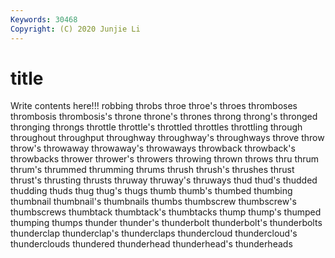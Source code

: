 ```yaml
---
Keywords: 30468
Copyright: (C) 2020 Junjie Li
---
```


# title

Write contents here!!!
robbing 
throbs 
throe 
throe's 
throes
thromboses 
thrombosis 
thrombosis's 
throne 
throne's 
thrones 
throng 
throng's 
thronged 
thronging
throngs 
throttle 
throttle's 
throttled 
throttles 
throttling 
through 
throughout 
throughput 
throughway
throughway's 
throughways 
throve 
throw 
throw's 
throwaway 
throwaway's 
throwaways 
throwback 
throwback's
throwbacks 
thrower 
thrower's 
throwers 
throwing 
thrown 
throws 
thru 
thrum 
thrum's
thrummed 
thrumming 
thrums 
thrush 
thrush's 
thrushes 
thrust 
thrust's 
thrusting 
thrusts
thruway 
thruway's 
thruways 
thud 
thud's 
thudded 
thudding 
thuds 
thug 
thug's
thugs 
thumb 
thumb's 
thumbed 
thumbing 
thumbnail 
thumbnail's 
thumbnails 
thumbs 
thumbscrew
thumbscrew's 
thumbscrews 
thumbtack 
thumbtack's 
thumbtacks 
thump 
thump's 
thumped 
thumping 
thumps
thunder 
thunder's 
thunderbolt 
thunderbolt's 
thunderbolts 
thunderclap 
thunderclap's 
thunderclaps 
thundercloud 
thundercloud's
thunderclouds 
thundered 
thunderhead 
thunderhead's 
thunderheads 
